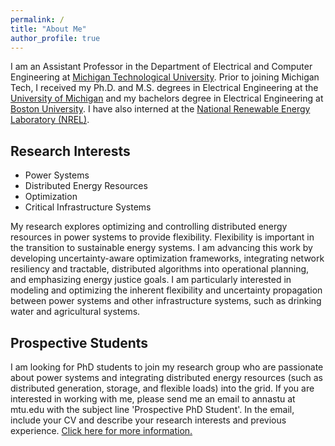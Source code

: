 ```yaml
---
permalink: /
title: "About Me"
author_profile: true
---
```


I am an Assistant Professor in the Department of Electrical and Computer Engineering at <a href="https://www.mtu.edu/ece/" target="_blank">Michigan Technological University</a>. 
Prior to joining Michigan Tech, I received my Ph.D. and M.S. degrees in Electrical Engineering at the <a href="https://eecs.engin.umich.edu/" target="_blank">University of Michigan</a> and my bachelors degree in Electrical Engineering at <a href="https://www.bu.edu/eng/academics/departments-and-divisions/electrical-and-computer-engineering/" target="_blank">Boston University</a>. I have also interned at the  <a href="https://www.nrel.gov/" target="_blank">National Renewable Energy Laboratory (NREL)</a>.

## Research Interests

* Power Systems
* Distributed Energy Resources
* Optimization
* Critical Infrastructure Systems

My research explores optimizing and controlling distributed energy resources in power systems to provide flexibility. Flexibility is important in the transition to sustainable energy systems. I am advancing this work by developing uncertainty-aware optimization frameworks, integrating network resiliency and tractable, distributed algorithms into operational planning, and emphasizing energy justice goals. I am particularly interested in modeling and optimizing the inherent flexibility and uncertainty propagation between power systems and other infrastructure systems, such as drinking water and agricultural systems.


## Prospective Students
I am looking for PhD students to join my research group who are passionate about power systems and integrating distributed energy resources (such as distributed generation, storage, and flexible loads) into the grid. If you are interested in working with me, please send me an email to annastu at mtu.edu with the subject line 'Prospective PhD Student'. In the email, include your CV and describe your research interests and previous experience. [Click here for more information.](/files/Stuhlmacher-ResearchFlyer.pdf)


